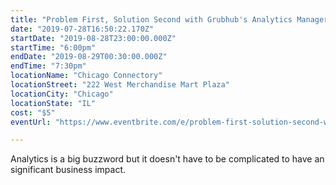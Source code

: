 ```yaml
---
title: "Problem First, Solution Second with Grubhub's Analytics Manager"
date: "2019-07-28T16:50:22.170Z"
startDate: "2019-08-28T23:00:00.000Z"
startTime: "6:00pm"
endDate: "2019-08-29T00:30:00.000Z"
endTime: "7:30pm"
locationName: "Chicago Connectory"
locationStreet: "222 West Merchandise Mart Plaza"
locationCity: "Chicago"
locationState: "IL"
cost: "$5"
eventUrl: "https://www.eventbrite.com/e/problem-first-solution-second-with-grubhubs-analytics-manager-tickets-66715362445"

---
```


Analytics is a big buzzword but it doesn't have to be complicated to have an significant business impact.

